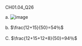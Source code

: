 CH01.04_Q26

a.
![image](https://github.com/user-attachments/assets/c87c3309-8a89-47a0-b155-b062077fb2b0)

b.
$\frac{12+15}{50}=54％$ 

C.
$\frac{12+15+12+8}{50}=94％$
